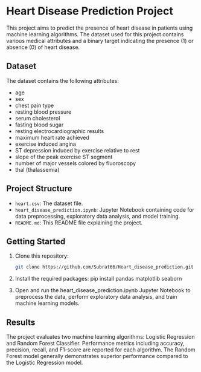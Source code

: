 # Heart Disease Prediction Project

This project aims to predict the presence of heart disease in patients using machine learning algorithms. The dataset used for this project contains various medical attributes and a binary target indicating the presence (1) or absence (0) of heart disease.

## Dataset

The dataset contains the following attributes:

- age
- sex
- chest pain type
- resting blood pressure
- serum cholesterol
- fasting blood sugar
- resting electrocardiographic results
- maximum heart rate achieved
- exercise induced angina
- ST depression induced by exercise relative to rest
- slope of the peak exercise ST segment
- number of major vessels colored by fluoroscopy
- thal (thalassemia)

## Project Structure

- `heart.csv`: The dataset file.
- `heart_disease_prediction.ipynb`: Jupyter Notebook containing code for data preprocessing, exploratory data analysis, and model training.
- `README.md`: This README file explaining the project.

## Getting Started

1. Clone this repository:
   ```bash
   git clone https://github.com/Subrat66/Heart_disease_prediction.git

2. Install the required packages:
    pip install pandas matplotlib seaborn

3. Open and run the heart_disease_prediction.ipynb Jupyter Notebook to preprocess the data, perform exploratory data analysis, and train machine learning models.

## Results

The project evaluates two machine learning algorithms: Logistic Regression and Random Forest Classifier. Performance metrics including accuracy, precision, recall, and F1-score are reported for each algorithm. The Random Forest model generally demonstrates superior performance compared to the Logistic Regression model.
